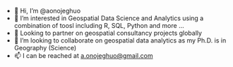 - 👋 Hi, I’m @aonojeghuo
- 👀 I’m interested in Geospatial Data Science and Analytics using a combination of toosl including R, SQL, Python and more ...
- 🌱 Looking to partner on geospatial consultancy projects globally
- 💞️ I’m looking to collaborate on geospatial data analytics as my Ph.D. is in Geography (Science)
- 📫 I can be reached at a.onojeghuo@gmail.com

<!---
aonojeghuo/aonojeghuo is a ✨ special ✨ repository because its `README.md` (this file) appears on your GitHub profile.
You can click the Preview link to take a look at your changes.
--->
